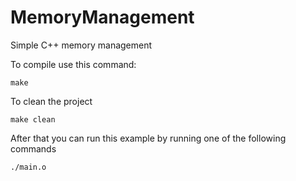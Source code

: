 # MemoryManagement
Simple C++ memory management

To compile use this command:
```
make
```

To clean the project

```
make clean
```

After that you can run this example by running one of the following commands
```
./main.o
```
